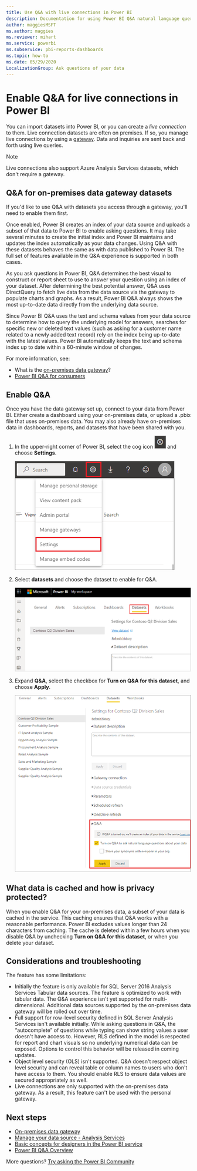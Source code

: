 ```yaml
---
title: Use Q&A with live connections in Power BI
description: Documentation for using Power BI Q&A natural language queries with live connections to Analysis Services data and the on-premises data gateway.
author: maggiesMSFT
ms.author: maggies
ms.reviewer: mihart
ms.service: powerbi
ms.subservice: pbi-reports-dashboards
ms.topic: how-to
ms.date: 05/29/2020
LocalizationGroup: Ask questions of your data
---
```

# Enable Q&A for live connections in Power BI

You can import datasets into Power BI, or you can create a *live connection* to them. Live connection datasets are often on premises. If so, you manage live connections by using a [gateway](../connect-data/service-gateway-onprem.md). Data and inquiries are sent back and forth using live queries.

> [!NOTE]
> Live connections also support Azure Analysis Services datasets, which don't require a gateway.

## Q&A for on-premises data gateway datasets
If you'd like to use Q&A with datasets you access through a gateway, you'll need to enable them first.

Once enabled, Power BI creates an index of your data source and uploads a subset of that data to Power BI to enable asking questions. It may take several minutes to create the initial index and Power BI maintains and updates the index automatically as your data changes. Using Q&A with these datasets behaves the same as with data published to Power BI. The full set of features available in the Q&A experience is supported in both cases.

As you ask questions in Power BI, Q&A determines the best visual to construct or report sheet to use to answer your question using an index of your dataset. After determining the best potential answer, Q&A uses DirectQuery to fetch live data from the data source via the gateway to populate charts and graphs. As a result, Power BI Q&A always shows the most up-to-date data directly from the underlying data source.

Since Power BI Q&A uses the text and schema values from your data source to determine how to query the underlying model for answers, searches for specific new or deleted text values (such as asking for a customer name related to a newly added text record) rely on the index being up-to-date with the latest values. Power BI automatically keeps the text and schema index up to date within a 60-minute window of changes.

For more information, see:

* What is the [on-premises data gateway](../connect-data/service-gateway-onprem.md)?
* [Power BI Q&A for consumers](../consumer/end-user-q-and-a.md)

## Enable Q&A
Once you have the data gateway set up, connect to your data from Power BI.  Either create a dashboard using your on-premises data, or upload a .pbix file that uses on-premises data.  You may also already have on-premises data in dashboards, reports, and datasets that have been shared with you.

1. In the upper-right corner of Power BI, select the cog icon ![gear icon](media/service-q-and-a-direct-query/power-bi-cog.png) and choose **Settings**.
   
   ![Settings menu](media/service-q-and-a-direct-query/powerbi-settings.png)
2. Select **datasets** and choose the dataset to enable for Q&A.
   
   ![Datasets screen of Settings menu](media/service-q-and-a-direct-query/power-bi-q-and-a-settings.png)
3. Expand **Q&A**, select the checkbox for **Turn on Q&A for this dataset**, and choose **Apply**.
   
    ![Q&A area expanded](media/service-q-and-a-direct-query/power-bi-qna-dataset-direct-query.png)

## What data is cached and how is privacy protected?
When you enable Q&A for your on-premises data, a subset of your data is cached in the service. This caching ensures that Q&A works with a reasonable performance. Power BI excludes values longer than 24 characters from caching. The cache is deleted within a few hours when you disable Q&A by unchecking **Turn on Q&A for this dataset**, or when you delete your dataset.

## Considerations and troubleshooting
The feature has some limitations:

* Initially the feature is only available for SQL Server 2016 Analysis Services Tabular data sources. The feature is optimized to work with tabular data. The Q&A experience isn't yet supported for multi-dimensional. Additional data sources supported by the on-premises data gateway will be rolled out over time.
* Full support for row-level security defined in SQL Server Analysis Services isn't available initially. While asking questions in Q&A, the “autocomplete” of questions while typing can show string values a user doesn't have access to. However, RLS defined in the model is respected for report and chart visuals so no underlying numerical data can be exposed. Options to control this behavior will be released in coming updates.
* Object level security (OLS) isn't supported. Q&A doesn't respect object level security and can reveal table or column names to users who don't have access to them. You should enable RLS to ensure data values are secured appropriately as well. 
* Live connections are only supported with the on-premises data gateway. As a result, this feature can't be used with the personal gateway.

## Next steps

- [On-premises data gateway](../connect-data/service-gateway-onprem.md)  
- [Manage your data source - Analysis Services](../connect-data/service-gateway-enterprise-manage-ssas.md)  
- [Basic concepts for designers in the Power BI service](../fundamentals/service-basic-concepts.md)  
- [Power BI Q&A Overview](../consumer/end-user-q-and-a.md)  

More questions? [Try asking the Power BI Community](https://community.powerbi.com/)
